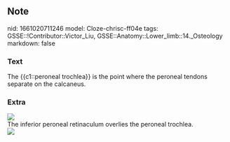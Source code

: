 ## Note
nid: 1661020711246
model: Cloze-chrisc-ff04e
tags: GSSE::!Contributor::Victor_Liu, GSSE::Anatomy::Lower_limb::14._Osteology
markdown: false

### Text
The {{c1::peroneal trochlea}} is the point where the peroneal tendons separate on the calcaneus.

### Extra
<img src="paste-e4b4e9846ce7b3f8d2434e3f9ff3b022411de820.jpg">
<div>
  The inferior peroneal retinaculum overlies the peroneal trochlea.
</div>
<div><img src=
"paste-3414fcd4236f03fc2df59928b1aefd8e59b01765.jpg"></div>
